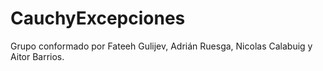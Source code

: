# CauchyExcepciones

Grupo conformado por Fateeh Gulijev, Adrián Ruesga, Nicolas Calabuig y Aitor Barrios.

